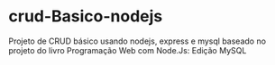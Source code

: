 # crud-Basico-nodejs
Projeto de CRUD básico usando nodejs, express e mysql baseado no projeto do livro Programação Web com Node.Js: Edição MySQL
